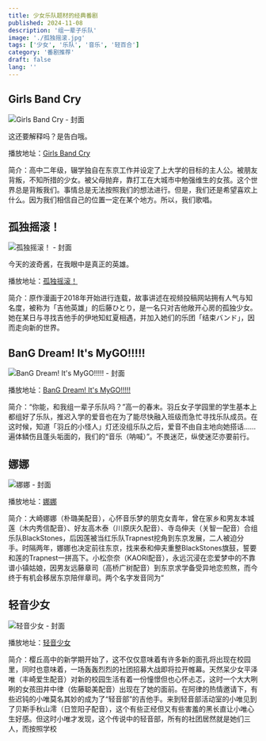 ```yaml
---
title: 少女乐队题材的经典番剧
published: 2024-11-08
description: '组一辈子乐队'
image: './孤独摇滚.jpg'
tags: ['少女', '乐队', '音乐', '轻百合']
category: '番剧推荐'
draft: false 
lang: ''
---
```



## Girls Band Cry

![Girls Band Cry - 封面](https://assets.heimuer.tv/imgs/2019/05/12/4d1e1f4f6c9a431eb76640ea6c70645e.jpg)

这还要解释吗？是告白哦。

播放地址：[Girls Band Cry](https://hmoe.xyz/video/37524)

简介：高中二年级，辍学独自在东京工作并设定了上大学的目标的主人公。被朋友背叛，不知所措的少女。被父母抛弃，靠打工在大城市中勉强维生的女孩。这个世界总是背叛我们。事情总是无法按照我们的想法进行。但是，我们还是希望喜欢上什么。因为我们相信自己的位置一定在某个地方。所以，我们歌唱。



## 孤独摇滚！

![孤独摇滚！ - 封面](https://assets.heimuer.tv/imgs/2019/03/24/a3647c2592b64497bedae9efaa47659c.jpg)

今天的波奇酱，在我眼中是真正的英雄。

播放地址：[孤独摇滚！](https://hmoe.xyz/video/11679)

简介：原作漫画于2018年开始进行连载，故事讲述在视频投稿网站拥有人气与知名度，被称为「吉他英雄」的后藤ひとり，是一名只对吉他敞开心房的孤独少女。她在某日与寻找吉他手的伊地知虹夏相遇，并加入她们的乐团「结束バンド」，因而走向新的世界。



## BanG Dream! It's MyGO!!!!!

![BanG Dream! It's MyGO!!!!! - 封面](https://assets.heimuer.tv/imgs/2019/03/30/40b2e7f973ea4aec8684c134649e7678.jpg)

播放地址：[BanG Dream! It's MyGO!!!!!](https://hmoe.xyz/video/14060)

简介：“你能，和我组一辈子乐队吗？”高一的春末。羽丘女子学园里的学生基本上都组好了乐队，推迟入学的爱音也在为了能尽快融入班级而急忙寻找乐队成员。在这时候，知道「羽丘的小怪人」灯还没组乐队之后，爱音不由自主地向她搭话……遍体鳞伤且蓬头垢面的，我们的“音乐（呐喊）”。不畏迷茫，纵使迷茫亦要前行。


## 娜娜

![娜娜 - 封面](https://assets.heimuer.tv/imgs/2019/03/29/f69af4f275c6460eba906ddee01f1cd8.jpg)

播放地址：[娜娜](https://hmoe.xyz/video/13503)

简介：大崎娜娜（朴璐美配音），心怀音乐梦的朋克女青年，曾在家乡和男友本城莲（木内秀信配音）、好友高木泰（川原庆久配音）、寺岛伸夫（关智一配音）合组乐队BlackStones，后因莲被当红乐队Trapnest挖角到东京发展，二人被迫分手。时隔两年，娜娜也决定前往东京，找来泰和伸夫重整BlackStones旗鼓，誓要和莲的Trapnest一拼高下。小松奈奈（KAORI配音），永远沉浸在恋爱梦中的不靠谱小镇姑娘，因男友远藤章司（高桥广树配音）到东京求学备受异地恋煎熬，而今终于有机会移居东京陪伴章司。两个名字发音同为“

## 轻音少女

![轻音少女 - 封面](https://assets.heimuer.tv/imgs/2019/03/29/91ed004db9974aceb95e115e4337c572.jpg)

播放地址：[轻音少女](https://hmoe.xyz/video/13317)

简介：樱丘高中的新学期开始了，这不仅仅意味着有许多新的面孔将出现在校园里，同时也意味着，一场轰轰烈烈的社团招募大战即将拉开帷幕。天然呆少女平泽唯（丰崎爱生配音）对新的校园生活有着一份憧憬但也心怀忐忑，这时一个大大咧咧的女孩田井中律（佐藤聪美配音）出现在了她的面前。在阿律的热情邀请下，有些迟钝的小唯莫名其妙的成为了“轻音部”的吉他手。来到轻音部活动室的小唯见到了贝斯手秋山澪（日笠阳子配音），这个有些正经但又有些害羞的黑长直让小唯心生好感。但这时小唯才发现，这个传说中的轻音部，所有的社团居然就是她们三人，而按照学校